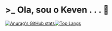 # >_ Ola, sou o Keven . . . 👋



[![Anurag's GitHub stats](https://github-readme-stats.vercel.app/api?username=keev-loop&show_icons=true&theme=tokyonight)](https://github.com/anuraghazra/github-readme-stats)[![Top Langs](https://github-readme-stats.vercel.app/api/top-langs/?username=keev-loop&theme=tokyonight&layout=compact)](https://github.com/anuraghazra/github-readme-stats)


